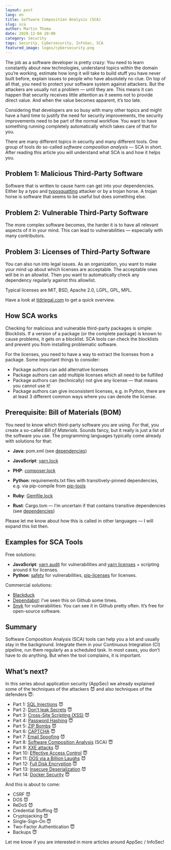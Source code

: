 ```yaml
---
layout: post
lang: en
title: Software Composition Analysis (SCA)
slug: sca
author: Martin Thoma
date: 2020-12-04 20:00
category: Security
tags: Security, Cybersecurity, InfoSec, SCA
featured_image: logos/cybersecurity.png
---
```

The job as a software developer is pretty crazy: You need to learn constantly
about new technologies, understand topics within the domain you’re working,
estimate how long it will take to build stuff you have never built before,
explain issues to people who have absolutely no clue. On top of all that, you
need to protect your software system against attackers. But the attackers are
usually not a problem — until they are. This means it can happen that security
receives little attention as it seems not to provide direct value. And when the
value becomes apparent, it’s too late.

Considering that developers are so busy with many other topics and might have a
hard time to justify the need for security improvements, the security
improvements need to be part of the normal workflow. You want to have something
running completely automatically which takes care of that for you.

There are many different topics in security and many different tools. One group
of tools do so-called *software composition analysis* — SCA in short. After
reading this article you will understand what SCA is and how it helps you.

## Problem 1: Malicious Third-Party Software

Software that is written to cause harm can get into your dependencies. Either
by a typo and [typosquatting](https://en.wikipedia.org/wiki/Typosquatting)
attacker or by a trojan horse. A trojan horse is software that seems to be
useful but does something else.

## Problem 2: Vulnerable Third-Party Software

The more complex software becomes, the harder it is to have all relevant
aspects of it in your mind. This can lead to vulnerabilities — especially with
many contributors.

## Problem 3: Licenses of Third-Party Software

You can also run into legal issues. As an organization, you want to make your
mind up about which licenses are acceptable. The acceptable ones will be in an
allowlist. Then you want to automatically check any dependency regularly
against this allowlist.

Typical licenses are MIT, BSD, Apache 2.0, LGPL, GPL, MPL.

Have a look at [tldrlegal.com](https://tldrlegal.com/) to get a quick overview.

## How SCA works

Checking for malicious and vulnerable third-party packages is simple:
Blocklists. If a version of a package (or the complete package) is known to
cause problems, it gets on a blocklist. SCA tools can check the blocklists and
prevent you from installing problematic software.

For the licenses, you need to have a way to extract the licenses from a
package. Some important things to consider:

* Package authors can add alternative licenses
* Package authors can add multiple licenses which all need to be fulfilled
* Package authors can (technically) not give any license — that means you
  cannot use it!
* Package authors can give inconsistent licenses, e.g. in Python, there are at
  least 3 different common ways where you can denote the license.

## Prerequisite: Bill of Materials (BOM)

You need to know which third-party software you are using. For that, you create
a so-called *Bill of Materials*. Sounds fancy, but it really is just a list of
the software you use. The programming languages typically come already with
solutions for that:

* **Java**: pom.xml (see
  [dependencies](https://maven.apache.org/guides/introduction/introduction-to-dependency-mechanism.html))

* **JavaScript**: [yarn.lock](https://classic.yarnpkg.com/en/docs/yarn-lock/)
* **PHP**: [composer.lock](https://getcomposer.org/doc/02-libraries.md#lock-file)
* **Python**: requirements.txt files with transitively-pinned dependencies,
  e.g. via pip-compile from [pip-tools](https://pypi.org/project/pip-tools)
* **Ruby**: [Gemfile.lock](https://bundler.io/rationale.html)
* **Rust**: Cargo.tom — I’m uncertain if that contains transitive dependencies
  (see
  [dependencies](https://doc.rust-lang.org/cargo/reference/specifying-dependencies.html))

Please let me know about how this is called in other languages — I will expand
this list then.

## Examples for SCA Tools

Free solutions:

* **JavaScript**: [yarn audit](https://classic.yarnpkg.com/en/docs/cli/audit/)
  for vulnerabilities and [yarn
  licenses](https://classic.yarnpkg.com/en/docs/cli/licenses/) + scripting
  around it for licenses.
* **Python**: [safety](https://pypi.org/project/safety/) for vulnerabilities,
  [pip-licenses](https://pypi.org/project/pip-licenses/) for licenses.

Commercial solutions:

* [Blackduck](https://www.blackducksoftware.com/)
* [Dependabot](https://dependabot.com/): I’ve seen this on Github some times.
* [Snyk](https://snyk.io/product/open-source-security-management/) for
  vulnerabilities: You can see it in Github pretty often. It’s free for
  open-source software.

## Summary

Software Composition Analysis (SCA) tools can help you a lot and usually stay
in the background. Integrate them in your Continuous Integration (CI) pipeline,
run them regularly as a scheduled task. In most cases, you don’t have to do
anything. But when the tool complains, it is important.

## What’s next?

In this series about application security (AppSec) we already explained some of the techniques of the attackers 😈 and also techniques of the defenders 😇:

* Part 1: [SQL Injections](https://medium.com/faun/sql-injections-e8bc9a14c95) 😈
* Part 2: [Don’t leak Secrets](https://levelup.gitconnected.com/leaking-secrets-240a3484cb80) 😇
* Part 3: [Cross-Site Scripting (XSS)](https://levelup.gitconnected.com/cross-site-scripting-xss-fd374ce71b2f) 😈
* Part 4: [Password Hashing](https://levelup.gitconnected.com/password-hashing-eb3b97684636) 😇
* Part 5: [ZIP Bombs](https://medium.com/bugbountywriteup/zip-bombs-30337a1b0112) 😈
* Part 6: [CAPTCHA](https://medium.com/plain-and-simple/captcha-500991bd90a3) 😇
* Part 7: [Email Spoofing](https://medium.com/bugbountywriteup/email-spoofing-9da8d33406bf) 😈
* Part 8: [Software Composition Analysis](https://medium.com/python-in-plain-english/software-composition-analysis-sca-7e573214a98e) (SCA) 😇
* Part 9: [XXE attacks](https://medium.com/faun/xxe-attacks-750e91448e8f) 😈
* Part 10: [Effective Access Control](https://levelup.gitconnected.com/effective-access-control-331f883cb0ff) 😇
* Part 11: [DOS via a Billion Laughs](https://medium.com/bugbountywriteup/dos-via-a-billion-laughs-9a79be96e139) 😈
* Part 12: [Full Disk Encryption](https://medium.com/faun/full-disk-encryption-2090489f9760) 😇
* Part 13: [Insecure Deserialization](https://medium.com/bugbountywriteup/insecure-deserialization-5c64e9943f0e) 😈
* Part 14: [Docker Security](https://levelup.gitconnected.com/docker-security-5f4df118948c) 😇

And this is about to come:

* CSRF 😈
* DOS 😈
* ReDoS 😈
* Credential Stuffing 😈
* Cryptojacking 😈
* Single-Sign-On 😇
* Two-Factor Authentication 😇
* Backups 😇

Let me know if you are interested in more articles around AppSec / InfoSec!
